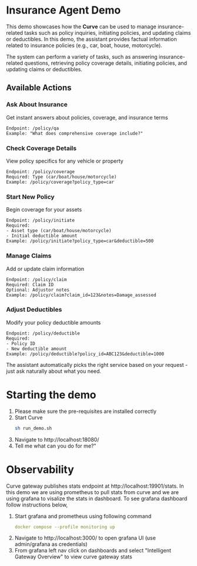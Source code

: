 # Insurance Agent Demo

This demo showcases how the **Curve** can be used to manage insurance-related tasks such as policy inquiries, initiating policies, and updating claims or deductibles. In this demo, the assistant provides factual information related to insurance policies (e.g., car, boat, house, motorcycle).

The system can perform a variety of tasks, such as answering insurance-related questions, retrieving policy coverage details, initiating policies, and updating claims or deductibles.

## Available Actions

### Ask About Insurance
Get instant answers about policies, coverage, and insurance terms
```
Endpoint: /policy/qa
Example: "What does comprehensive coverage include?"
```

### Check Coverage Details
View policy specifics for any vehicle or property
```
Endpoint: /policy/coverage
Required: Type (car/boat/house/motorcycle)
Example: /policy/coverage?policy_type=car
```

### Start New Policy
Begin coverage for your assets
```
Endpoint: /policy/initiate
Required:
- Asset type (car/boat/house/motorcycle)
- Initial deductible amount
Example: /policy/initiate?policy_type=car&deductible=500
```

### Manage Claims
Add or update claim information
```
Endpoint: /policy/claim
Required: Claim ID
Optional: Adjustor notes
Example: /policy/claim?claim_id=123&notes=Damage_assessed
```

### Adjust Deductibles
Modify your policy deductible amounts
```
Endpoint: /policy/deductible
Required:
- Policy ID
- New deductible amount
Example: /policy/deductible?policy_id=ABC123&deductible=1000
```

The assistant automatically picks the right service based on your request - just ask naturally about what you need.

# Starting the demo
1. Please make sure the pre-requisites are installed correctly
2. Start Curve
   ```sh
   sh run_demo.sh
   ```
3. Navigate to http://localhost:18080/
4. Tell me what can you do for me?"

# Observability
Curve gateway publishes stats endpoint at http://localhost:19901/stats. In this demo we are using prometheus to pull stats from curve  and we are using grafana to visalize the stats in dashboard. To see grafana dashboard follow instructions below,

1. Start grafana and prometheus using following command
   ```yaml
   docker compose --profile monitoring up
   ```
1. Navigate to http://localhost:3000/ to open grafana UI (use admin/grafana as credentials)
1. From grafana left nav click on dashboards and select "Intelligent Gateway Overview" to view curve  gateway stats
